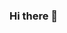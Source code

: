 ### Hi there 👋

<!--
**amanverma-1001/amanverma-1001** is a ✨ _special_ ✨ repository because its `README.md` (this file) appears on your GitHub profile.

Here are some ideas to get you started:

- 🔭 I’m currently a student in NIT SIKKIM (CSE).
- 🌱 I’m currently learning ...
- 👯 I’m looking to collaborate on web development projects
- 🤔 I’m looking for help with ...
- 💬 Ask me about ...
- 📫 How to reach me: ping me on ehaan1026@gmail.com
- 😄 Pronouns: ...
- ⚡ Fun fact: ...
-->
